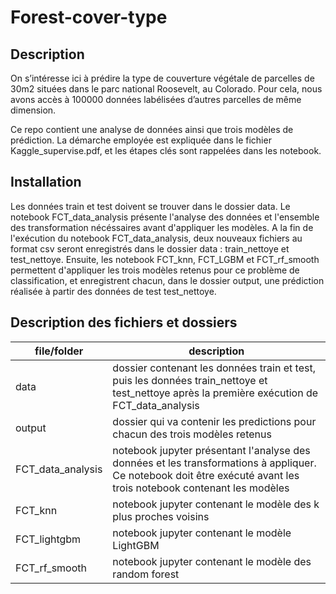 # Forest-cover-type

## Description

On s’intéresse ici à prédire la type de couverture végétale de parcelles de 30m2 situées dans le parc
national Roosevelt, au Colorado. Pour cela, nous avons accès à 100000 données labélisées d’autres parcelles
de même dimension.

Ce repo contient une analyse de données ainsi que trois modèles de prédiction. La démarche employée est expliquée dans le fichier Kaggle_supervise.pdf, et les étapes clés sont rappelées dans les notebook.

## Installation

Les données train et test doivent se trouver dans le dossier data. Le notebook FCT_data_analysis présente l'analyse des données et l'ensemble des transformation nécéssaires avant d'appliquer les modèles. A la fin de l'exécution du notebook FCT_data_analysis, deux nouveaux fichiers au format csv seront enregistrés dans le dossier data : train_nettoye et test_nettoye. 
Ensuite, les notebook FCT_knn, FCT_LGBM et FCT_rf_smooth permettent d'appliquer les trois modèles retenus pour ce problème de classification, et enregistrent chacun, dans le dossier output, une prédiction réalisée à partir des données de test test_nettoye.

## Description des fichiers et dossiers

| file/folder | description |
|-----------|-----------|
| data  | dossier contenant les données train et test, puis les données train_nettoye et test_nettoye après la première exécution de FCT_data_analysis |
| output | dossier qui va contenir les predictions pour chacun des trois modèles retenus|
| FCT_data_analysis | notebook jupyter présentant l'analyse des données et les transformations à appliquer. Ce notebook doit être exécuté avant les trois notebook contenant les modèles |
| FCT_knn | notebook jupyter contenant le modèle des k plus proches voisins |
| FCT_lightgbm | notebook jupyter contenant le modèle LightGBM |
| FCT_rf_smooth | notebook jupyter contenant le modèle des random forest |
